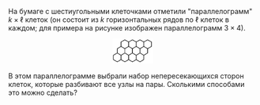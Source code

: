 На бумаге с шестиугольными клеточками отметили "параллелограмм"
$k\times \ell$ клеток
(он состоит из $k$ горизонтальных рядов по $\ell$ клеток в каждом;
для примера на рисунке изображен параллелограмм $3\times 4$).
<p align="center"><img src="./s2014_4.png" height="50"></p>
В этом параллелограмме выбрали набор непересекающихся сторон клеток,
которые разбивают все узлы на пары. Сколькими способами это можно сделать?